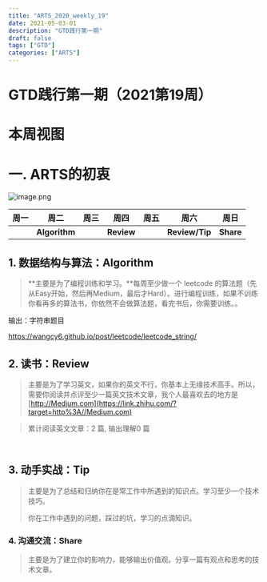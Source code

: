 ```yaml
---
title: "ARTS_2020_weekly_19"
date: 2021-05-03-01 
description: "GTD践行第一期"
draft: false
tags: ["GTD"]
categories: ["ARTS"]
---
```




# GTD践行第一期（2021第19周） 



# 本周视图 







# 一. **ARTS的初衷**



![image.png](https://i.loli.net/2020/01/20/Wes4hOCzgJjIvTa.png) 





| 周一 | 周二          | 周三 | 周四       | 周五 | 周六           | 周日      |
| ---- | ------------- | ---- | ---------- | ---- | -------------- | --------- |
|      | **Algorithm** |      | **Review** |      | **Review/Tip** | **Share** |

## 1.  数据结构与算法：Algorithm

> **主要是为了编程训练和学习。**每周至少做一个 leetcode 的算法题（先从Easy开始，然后再Medium，最后才Hard）。进行编程训练，如果不训练你看再多的算法书，你依然不会做算法题，看完书后，你需要训练。。

输出：字符串题目

https://wangcy6.github.io/post/leetcode/leetcode_string/

## 2. 读书：Review 

> 主要是为了学习英文，如果你的英文不行，你基本上无缘技术高手。所以，需要你阅读并点评至少一篇英文技术文章，我个人最喜欢去的地方是[http://Medium.com](https://link.zhihu.com/?target=http%3A//Medium.com)

>累计阅读英文文章：2 篇, 输出理解0 篇

~~~


~~~

## 3. 动手实战：Tip

> 主要是为了总结和归纳你在是常工作中所遇到的知识点。学习至少一个技术技巧。
>
> 你在工作中遇到的问题，踩过的坑，学习的点滴知识。




### 4.  沟通交流：Share

>主要是为了建立你的影响力，能够输出价值观。分享一篇有观点和思考的技术文章。


#####  


